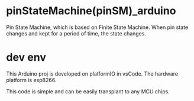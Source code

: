 # pinStateMachine(pinSM)_arduino
Pin State Machine, which is based on Finite State Machine. When pin state changes and kept for a period of time, the state changes.

# dev env
This Arduino proj is developed on platformIO in vsCode. The hardware platform is esp8266.

This code is simple and can be easily transplant to any MCU chips.

